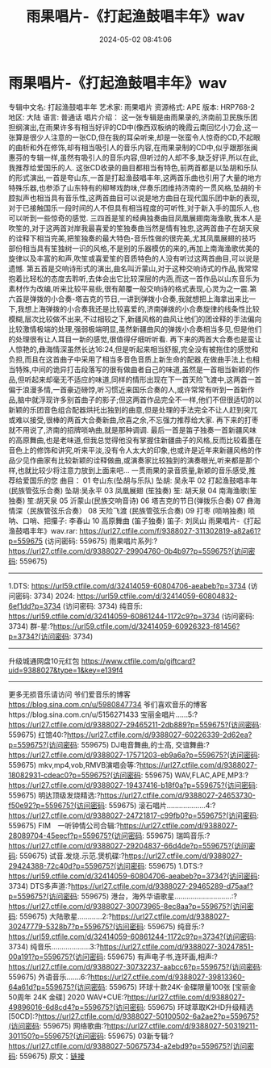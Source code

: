 ﻿---
title: 雨果唱片-《打起渔鼓唱丰年》wav
date: 2024-05-02 08:41:06
categories: 古典音乐、新世纪、纯音雅乐
tags: 纯音雅乐
---
# 雨果唱片-《打起渔鼓唱丰年》wav

专辑中文名: 打起渔鼓唱丰年
艺术家: 雨果唱片
资源格式: APE
版本: HRP768-2
地区: 大陆
语言: 普通话
唱片介绍：
这一张专辑是由雨果录的,济南前卫民族乐团担纲演出,在雨果许多有相当好评的CD中(像西双板纳的晚霞云南回忆小刀会,这一张算是很少人注意的一张CD,但在我的耳朵听来,却是一张蛮令人惊奇的CD,不起眼的曲析和外在修饰,却有相当吸引人的音乐内容,在雨果录制的CD中,似乎跟那张闽惠芬的专辑一样,虽然有吸引人的音乐内容,但听过的人却不多,缺乏好评,所以在此,我推荐给爱国乐的人.
这张CD收录的曲目都相当有特色,前两首都是以坠胡和乐队的形式演出,一首是夸山东,一首是打起渔鼓唱丰年,这两首乐曲也引用了大量的地方特殊乐器,也参添了山东特有的柳琴戏韵味,伴奏乐团维持济南的一贯风格,坠胡的卡腔拟声也相当具有音乐性,这两首曲目可以说是地方曲目在现代国乐团中新的表现,对于已接触国乐一段时间的人不但具有相当程度的可听性,对于新入手的国乐人,也可以听到一些惊奇的感觉.
三四首是笙的经典独奏曲目凤凰展翅南海渔歌,我本人是吹笙的,对于这两首对岸我最喜爱的笙独奏曲当然是情有独忠,这两首曲子在胡天泉的诠释下相当完美,把笙独奏的最大特色-音乐性做的很完美,尤其凤凰展翅的技巧部份相当具有笙独树一识的风格,不是别的乐器模仿的来的,再加上南海渔歌优美的旋律以及丰富的和声,吹笙或喜爱笙的音质特色的人没有听过这两首曲目,可以说是遗憾.
第五首是交响诗形式的演出,曲名叫沂蒙山,对于这种交响诗式的作品,我常常抱着比轻松的态度去聆听,去体会出它比较深层的内涵,而这一首作品以山东音乐为素材作为改编,听来比较平易些,很有颠覆一般交响诗的格式表现,心灵为之一震.第六首是弹拨的小合奏-塔吉克的节日,一讲到弹拨小合奏,我就想把上海拿出来比一下,我想上海弹拨的小合奏我还是比较喜爱的,济南弹拨的小合奏旋律的线条性比较模糊,层次比较做不出来,不过相较之下,新疆风格的曲风让他们的团诠释的手法偏向比较激情极端的处理,强弱极端明显,虽然新疆曲风的弹拨小合奏相当多见,但是他们的处理很有让人耳目一新的感觉,很值得仔细听听看.
再下来的两首大合奏也是蛮让人惊艳的,彝海情深虽然长达16:24,但是听起来相当舒服,完全没有被拖住的感觉和负担,而且在这首曲子中采用了相当多音色音质上新生命的配器,在做曲手法上也相当特殊,中间的诡异打击段落写的很有做曲者自己的味道,虽然是一首相当新颖的作品,但听起来却毫无不适应的味道,同样的情形出现在下一首天险飞渡中,这两首一首偏于浪漫多情,一首豪迈磅饽,听习惯近来国乐合奏的人,或许常常有听到一首新作品,脑中就浮现许多别首曲子的影子;但这两首作品完全不一样,他们不但很适切的以新颖的乐团音色组合配器烘托出独到的曲意,但是处理的手法完全不让人赶到突兀或难以接受,很棒的两首大合奏新曲,欣喜之余,不忘强力推荐给大家.
再下来的打枣就不用说了,济南的招牌唢吶曲,就是那种调调.
最后一首是笛子独奏一首新疆风味的高原舞曲,也是老味道,但我总觉得他没有掌握住新疆曲子的风格,反而比较着墨在音色上的修饰和讲究,听来平淡,没有令人太大的印象,也或许是近年来新疆风格的作品少见作曲家有比较新颖的诠释做曲,或演奏家比较独到的演奏眼光,听来都是那个样,也就比较少将注意力放到上面来吧...
一贯雨果的录音质量,新颖的音乐感受,推荐给爱国乐的您
曲目：
01 夸山东(坠胡与乐队) 坠胡: 吴永平
02 打起渔鼓唱丰年(民族管弦乐合奏) 坠胡:吴永平
03 凤凰展翅 (笙独奏) 笙: 胡天泉
04 南海渔歌(笙独奏) 笙:胡天泉
05 沂蒙山(民族交响音诗)
06 塔吉克的节日(弹拨乐合奏)
07 彝海情深（民族管弦乐合奏）
08 天险飞渡 (民族管弦乐合奏)
09 打枣 (唢呐独奏) 唢呐、口哨、把攥子: 李春山
10 高原舞曲 (笛子独奏) 笛子: 刘凤山
雨果唱片-《打起渔鼓唱丰年》wav.rar: https://url27.ctfile.com/f/9388027-311302819-a82a61?p=559675
(访问密码: 559675)
雨果唱片系列:?https://url27.ctfile.com/d/9388027-29904760-0b4b97?p=559675?(访问密码:
559675)
**********************************************************************************************
1.DTS: https://url59.ctfile.com/d/32414059-60804706-aeabeb?p=3734
(访问密码: 3734)
2024: https://url59.ctfile.com/d/32414059-60804832-6ef1dd?p=3734
(访问密码: 3734)
纯音乐: https://url59.ctfile.com/d/32414059-60861244-1172c9?p=3734
(访问密码: 3734)
群-星:?https://url59.ctfile.com/d/32414059-60926323-f81456?p=3734?(访问密码:
3734)
*****************************************************
升级城通网盘10元红包 https://www.ctfile.com/p/giftcard?uid=9388027&type=1&key=e139f4
**************************
更多无损音乐请访问
爷们爱音乐的博客
https://blog.sina.com.cn/u/5980847734
爷们喜欢音乐的博客https://blog.sina.com.cn/u/5156271433
宝丽金唱片......5:?https://url27.ctfile.com/d/9388027-29465211-2db889?p=559675?(访问密码:
559675)
红馆40:?https://url27.ctfile.com/d/9388027-60226339-2d62ea?p=559675?(访问密码:
559675)
DJ电音舞曲,的士高, 交谊舞曲:?https://url27.ctfile.com/d/9388027-17571203-eb9a6a?p=559675?(访问密码:
559675)
mkv,mp4,vob,RMVB演唱会等:?https://url27.ctfile.com/d/9388027-18082931-cdeac0?p=559675?(访问密码:
559675)
WAV,FLAC,APE,MP3:?https://url27.ctfile.com/d/9388027-19437416-b18f0a?p=559675?(访问密码:
559675)
明达顶级发烧精选:?https://url27.ctfile.com/d/9388027-24653730-f50e92?p=559675?(访问密码:
559675)
滚石唱片...................4:?https://url27.ctfile.com/d/9388027-24721817-c99fb0?p=559675?(访问密码:
559675)
FIM　一听钟情公司合辑:?https://url27.ctfile.com/d/9388027-28089704-45eecf?p=559675?(访问密码:
559675)
瑞鸣音乐:?https://url27.ctfile.com/d/9388027-29204837-66d4de?p=559675?(访问密码:
559675)
试音.发烧.示范.煲机碟:?https://url27.ctfile.com/d/9388027-29424388-72c40d?p=559675?(访问密码:
559675)
1.DTS:?https://url59.ctfile.com/d/32414059-60804706-aeabeb?p=3734?(访问密码:
3734)
DTS多声道:?https://url27.ctfile.com/d/9388027-29465289-d75aaf?p=559675?(访问密码:
559675)
港台，海外华语歌星............................:?https://url27.ctfile.com/d/9388027-30073965-8ec8aa?p=559675?(访问密码:
559675)
大陆歌星............2:?https://url27.ctfile.com/d/9388027-30247779-5328b7?p=559675?(访问密码:
559675)
纯音乐:?https://url59.ctfile.com/d/32414059-60861244-1172c9?p=3734?(访问密码:
3734)
纯音乐...................3:?https://url27.ctfile.com/d/9388027-30247851-00a191?p=559675?(访问密码:
559675)
有声电子书,连环画,相声:?https://url27.ctfile.com/d/9388027-30732237-aabcc6?p=559675?(访问密码:
559675)
外语音乐.......6:?https://url27.ctfile.com/d/9388027-39813360-64a61d?p=559675?(访问密码:
559675)
环球十款24K-金碟限量100张 [宝丽金50周年 24K 金碟] 2020 WAV+CUE:?https://url27.ctfile.com/d/9388027-49896016-6d8cd4?p=559675?(访问密码:
559675)
环球萃取K2HD升级精选[50CD]:?https://url27.ctfile.com/d/9388027-50100502-6a2ae2?p=559675?(访问密码:
559675)
网络歌曲:?https://url27.ctfile.com/d/9388027-50319211-301150?p=559675?(访问密码:
559675)
03新专辑:?https://url27.ctfile.com/d/9388027-50675734-a2ebd9?p=559675?(访问密码:
559675)
原文：[链接](https://blog.sina.com.cn/s/blog_1647c7e76010315g0.html)